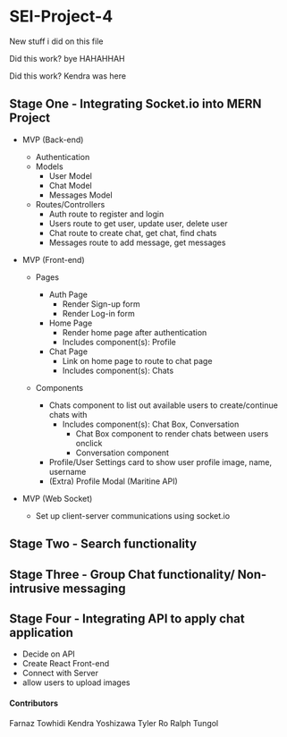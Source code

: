 # SEI-Project-4

New stuff i did on this file

Did this work?
bye
HAHAHHAH

Did this work? 
Kendra was here


## Stage One - Integrating Socket.io into MERN Project

- MVP (Back-end)
  - Authentication
  - Models
    - User Model
    - Chat Model
    - Messages Model
  - Routes/Controllers
    - Auth route to register and login
    - Users route to get user, update user, delete user
    - Chat route to create chat, get chat, find chats
    - Messages route to add message, get messages
- MVP (Front-end)

  - Pages

    - Auth Page
      - Render Sign-up form
      - Render Log-in form
    - Home Page
      - Render home page after authentication
      - Includes component(s): Profile
    - Chat Page
      - Link on home page to route to chat page
      - Includes component(s): Chats

  - Components
    - Chats component to list out available users to create/continue chats with
      - Includes component(s): Chat Box, Conversation
        - Chat Box component to render chats between users onclick
        - Conversation component
    - Profile/User Settings card to show user profile image, name, username
    - (Extra) Profile Modal (Maritine API)

- MVP (Web Socket)
  - Set up client-server communications using socket.io

## Stage Two - Search functionality

## Stage Three - Group Chat functionality/ Non-intrusive messaging

## Stage Four - Integrating API to apply chat application

- Decide on API
- Create React Front-end
- Connect with Server
- allow users to upload images

#### Contributors

Farnaz Towhidi
Kendra Yoshizawa
Tyler Ro
Ralph Tungol
